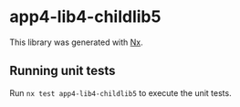 # app4-lib4-childlib5

This library was generated with [Nx](https://nx.dev).

## Running unit tests

Run `nx test app4-lib4-childlib5` to execute the unit tests.
